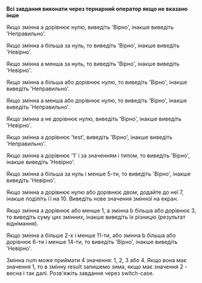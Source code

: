 **Всі завдання виконати через тернарний оператор якщо не вказано інше**


Якщо змінна a дорівнює нулю, виведіть 'Вірно', інакше виведіть 'Неправильно'.

Якщо змінна a більша за нуль, то виведіть 'Вірно', інакше виведіть 'Невірно'.

Якщо змінна a менша за нуль, то виведіть 'Вірно', інакше виведіть 'Невірно'.

Якщо змінна a більша або дорівнює нулю, то виведіть 'Вірно', інакше виведіть 'Неправильно'.

Якщо змінна a менша або дорівнює нулю, то виведіть 'Вірно', інакше виведіть 'Неправильно'.

Якщо змінна a не дорівнює нулю, виведіть 'Вірно', інакше виведіть 'Невірно'.

Якщо змінна a дорівнює 'test', виведіть 'Вірно', інакше виведіть 'Неправильно'.

Якщо змінна a дорівнює '1' і за значенням і типом, то виведіть 'Вірно', інакше виведіть 'Невірно'.

Якщо змінна a більша за нуль і менше 5-ти, то виведіть 'Вірно', інакше виведіть 'Невірно'.

Якщо змінна a дорівнює нулю або дорівнює двом, додайте до неї 7, інакше поділіть її на 10. Виведіть нове значення змінної на екран.

Якщо змінна a дорівнює або менше 1, а змінна b більша або дорівнює 3, то виведіть суму цих змінних, інакше виведіть їх різницю (результат віднімання).

Якщо змінна a більше 2-х і менше 11-ти, або змінна b більша або дорівнює 6-ти і менше 14-ти, то виведіть 'Вірно', інакше виведіть 'Невірно'.

Змінна num може приймати 4 значення: 1, 2, 3 або 4. Якщо вона має значення 1, то в змінну result запишемо зима, якщо має значення 2 - весна і так далі. Розв'яжіть завдання через switch-case.